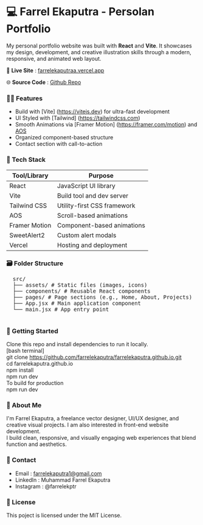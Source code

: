 # 💻 Farrel Ekaputra - Persolan Portfolio

My personal portfolio website was built with **React** and **Vite**.
It showcases my design, development, and creative illustration skills through a modern, responsive, and animated web layout.


🎥 **Live Site** : [farrelekaputraa.vercel.app](https://farrelekaputraa.vercel.app)

🌐 **Source Code** : [Github Repo](https://github.com/farrelekaputra/farrelekaputra.github.io)


### 😶‍🌫️ Features
  - Build with [Vite] (https://vitejs.dev) for ultra-fast development 
  - UI Styled with [Tailwind] (https://tailwindcss.com)
  - Smooth Animations via [Framer Motion] (https://framer.com/motion) and [AOS](https://milchalsnik.github.io/ios/)
  - Organized component-based structure
  - Contact section with call-to-action

### 👾 Tech Stack
  | Tool/Library     | Purpose                        |
  |------------------|--------------------------------|
  | React            | JavaScript UI library          |
  | Vite             | Build tool and dev server      |
  | Tailwind CSS     | Utility-first CSS framework    |
  | AOS              | Scroll-based animations        |
  | Framer Motion    | Component-based animations     |
  | SweetAlert2      | Custom alert modals            |
  | Vercel           | Hosting and deployment         |

### 🗃️ Folder Structure
  <pre>
  src/
  ├── assets/ # Static files (images, icons)
  ├── components/ # Reusable React components
  ├── pages/ # Page sections (e.g., Home, About, Projects)
  ├── App.jsx # Main application component
  └── main.jsx # App entry point
  </pre>

### 🚀 Getting Started
  Clone this repo and install dependencies to run it locally. <br>
  [bash terminal] <br>
    git clone https://github.com/farrelekaputra/farrelekaputra.github.io.git <br>
    cd farrelekaputra.github.io <br>
    npm install <br>
    npm run dev <br>
  To build for production <br>
    npm run dev
  
### 🫥 About Me
  I'm Farrel Ekaputra, a freelance vector designer, UI/UX designer, and creative visual projects. I am also interested in front-end website development. <br>
  I build clean, responsive, and visually engaging web experiences that blend function and aesthetics.
  
### 📲 Contact
  - Email : farrelekaputra1@gmail.com
  - LinkedIn : Muhammad Farrel Ekaputra
  - Instagram : @farrelekptr
  
### 📃 License
  This poject is licensed under the MIT License.
